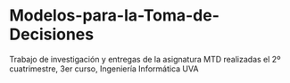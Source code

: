 # Modelos-para-la-Toma-de-Decisiones
Trabajo de investigación y entregas  de la asignatura MTD realizadas el 2º cuatrimestre, 3er curso, Ingeniería Informática UVA
